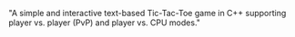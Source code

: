 
"A simple and interactive text-based Tic-Tac-Toe game in C++ supporting player vs. player (PvP) and player vs. CPU modes."